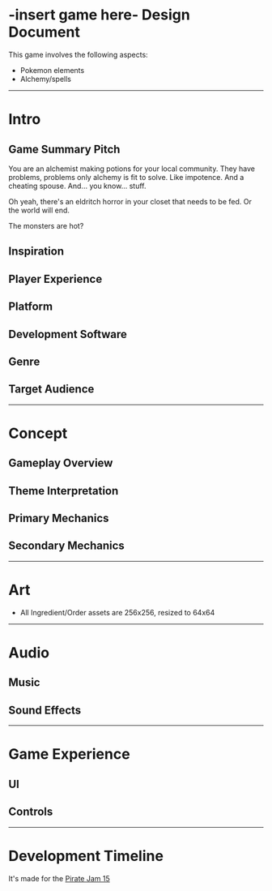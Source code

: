 
# -insert game here- Design Document

This game involves the following aspects:

- Pokemon elements
- Alchemy/spells

---

# Intro

## Game Summary Pitch

You are an alchemist making potions for your local community. They have problems, problems only alchemy is fit to solve. Like impotence. And a cheating spouse. And... you know... stuff.

Oh yeah, there's an eldritch horror in your closet that needs to be fed. Or the world will end.

The monsters are hot?

## Inspiration

## Player Experience

## Platform

## Development Software

## Genre

## Target Audience

---

# Concept

## Gameplay Overview

## Theme Interpretation

## Primary Mechanics

## Secondary Mechanics

---

# Art

- All Ingredient/Order assets are 256x256, resized to 64x64

---

# Audio

## Music

## Sound Effects

---

# Game Experience

## UI

## Controls

---

# Development Timeline

It's made for the [Pirate Jam 15](https://itch.io/jam/pirate)
